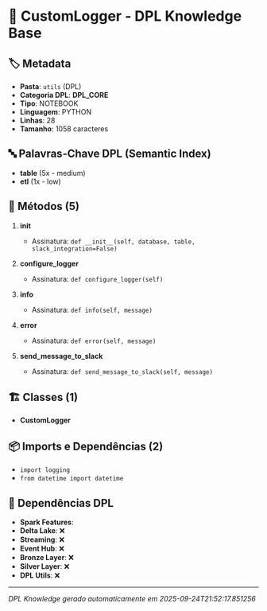 # 🌊 CustomLogger - DPL Knowledge Base

## 🏷️ Metadata
- **Pasta**: `utils` (DPL)
- **Categoria DPL**: **DPL_CORE**
- **Tipo**: NOTEBOOK
- **Linguagem**: PYTHON
- **Linhas**: 28
- **Tamanho**: 1058 caracteres

## 🔤 Palavras-Chave DPL (Semantic Index)
- **table** (5x - medium)
- **etl** (1x - low)

## 🔧 Métodos (5)

 1. **__init__**
    - Assinatura: `def __init__(self, database, table, slack_integration=False)`

 2. **configure_logger**
    - Assinatura: `def configure_logger(self)`

 3. **info**
    - Assinatura: `def info(self, message)`

 4. **error**
    - Assinatura: `def error(self, message)`

 5. **send_message_to_slack**
    - Assinatura: `def send_message_to_slack(self, message)`


## 🏗️ Classes (1)

- **CustomLogger**

## 📦 Imports e Dependências (2)

- `import logging`
- `from datetime import datetime`

## 🔗 Dependências DPL

- **Spark Features**: 
- **Delta Lake**: ❌
- **Streaming**: ❌
- **Event Hub**: ❌
- **Bronze Layer**: ❌
- **Silver Layer**: ❌
- **DPL Utils**: ❌

---
*DPL Knowledge gerado automaticamente em 2025-09-24T21:52:17.851256*
